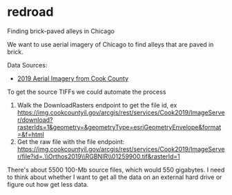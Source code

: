 # redroad
Finding brick-paved alleys in Chicago

We want to use aerial imagery of Chicago to find alleys that are paved in brick.

Data Sources:

- [2019 Aerial Imagery from Cook County](https://img.cookcountyil.gov/arcgis/rest/services/Cook2019/ImageServer)

To get the source TIFFs we could automate the process

1. Walk the DownloadRasters endpoint to get the file id, ex https://img.cookcountyil.gov/arcgis/rest/services/Cook2019/ImageServer/download?rasterIds=1&geometry=&geometryType=esriGeometryEnvelope&format=&f=html
2. Get the raw file with the file endpoint: https://img.cookcountyil.gov/arcgis/rest/services/Cook2019/ImageServer/file?id=.\\Orthos2019\\RGBNIR\\01259900.tif&rasterId=1

There's about 5500 100-Mb source files, which would 550 gigabytes. I need to think about whether I want to get all the data on an external hard drive or figure out how get less data.
